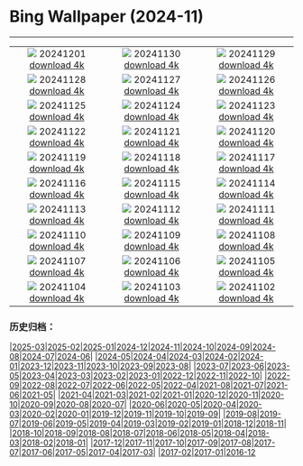# Bing Wallpaper (2024-11)
**************
| | | |
| :----: | :----: | :----: |
| ![](https://www.bing.com/th?id=OHR.KilchurnAutumn_EN-GB9210745671_1920x1080.jpg) 20241201 [download 4k](https://www.bing.com/th?id=OHR.KilchurnAutumn_EN-GB9210745671_UHD.jpg) | ![](https://www.bing.com/th?id=OHR.MtStMichel_EN-GB8923576020_1920x1080.jpg) 20241130 [download 4k](https://www.bing.com/th?id=OHR.MtStMichel_EN-GB8923576020_UHD.jpg) | ![](https://www.bing.com/th?id=OHR.CityHall2024_EN-GB2172832238_1920x1080.jpg) 20241129 [download 4k](https://www.bing.com/th?id=OHR.CityHall2024_EN-GB2172832238_UHD.jpg) |
| ![](https://www.bing.com/th?id=OHR.SemoisRiver_EN-GB2054770035_1920x1080.jpg) 20241128 [download 4k](https://www.bing.com/th?id=OHR.SemoisRiver_EN-GB2054770035_UHD.jpg) | ![](https://www.bing.com/th?id=OHR.TrulliGrove_EN-GB1770402436_1920x1080.jpg) 20241127 [download 4k](https://www.bing.com/th?id=OHR.TrulliGrove_EN-GB1770402436_UHD.jpg) | ![](https://www.bing.com/th?id=OHR.AmboseliGiraffes_EN-GB4842022174_1920x1080.jpg) 20241126 [download 4k](https://www.bing.com/th?id=OHR.AmboseliGiraffes_EN-GB4842022174_UHD.jpg) |
| ![](https://www.bing.com/th?id=OHR.SonomaCoast_EN-GB8716025465_1920x1080.jpg) 20241125 [download 4k](https://www.bing.com/th?id=OHR.SonomaCoast_EN-GB8716025465_UHD.jpg) | ![](https://www.bing.com/th?id=OHR.FibonacciAloe_EN-GB8183049694_1920x1080.jpg) 20241124 [download 4k](https://www.bing.com/th?id=OHR.FibonacciAloe_EN-GB8183049694_UHD.jpg) | ![](https://www.bing.com/th?id=OHR.ZafraCastle_EN-GB7885196184_1920x1080.jpg) 20241123 [download 4k](https://www.bing.com/th?id=OHR.ZafraCastle_EN-GB7885196184_UHD.jpg) |
| ![](https://www.bing.com/th?id=OHR.LionCubs_EN-GB7386144841_1920x1080.jpg) 20241122 [download 4k](https://www.bing.com/th?id=OHR.LionCubs_EN-GB7386144841_UHD.jpg) | ![](https://www.bing.com/th?id=OHR.AssiniboineTS_EN-GB3913113807_1920x1080.jpg) 20241121 [download 4k](https://www.bing.com/th?id=OHR.AssiniboineTS_EN-GB3913113807_UHD.jpg) | ![](https://www.bing.com/th?id=OHR.TasmansArch_EN-GB6702107567_1920x1080.jpg) 20241120 [download 4k](https://www.bing.com/th?id=OHR.TasmansArch_EN-GB6702107567_UHD.jpg) |
| ![](https://www.bing.com/th?id=OHR.PorthcawlLighthouse_EN-GB6491276513_1920x1080.jpg) 20241119 [download 4k](https://www.bing.com/th?id=OHR.PorthcawlLighthouse_EN-GB6491276513_UHD.jpg) | ![](https://www.bing.com/th?id=OHR.RedStag_EN-GB6258351570_1920x1080.jpg) 20241118 [download 4k](https://www.bing.com/th?id=OHR.RedStag_EN-GB6258351570_UHD.jpg) | ![](https://www.bing.com/th?id=OHR.FrieslandNetherlands_EN-GB5948311927_1920x1080.jpg) 20241117 [download 4k](https://www.bing.com/th?id=OHR.FrieslandNetherlands_EN-GB5948311927_UHD.jpg) |
| ![](https://www.bing.com/th?id=OHR.YiPengLanterns_EN-GB5743270673_1920x1080.jpg) 20241116 [download 4k](https://www.bing.com/th?id=OHR.YiPengLanterns_EN-GB5743270673_UHD.jpg) | ![](https://www.bing.com/th?id=OHR.ManarolaItaly_EN-GB7223949605_1920x1080.jpg) 20241115 [download 4k](https://www.bing.com/th?id=OHR.ManarolaItaly_EN-GB7223949605_UHD.jpg) | ![](https://www.bing.com/th?id=OHR.KelpForest_EN-GB7031468488_1920x1080.jpg) 20241114 [download 4k](https://www.bing.com/th?id=OHR.KelpForest_EN-GB7031468488_UHD.jpg) |
| ![](https://www.bing.com/th?id=OHR.CoveArch_EN-GB6800987516_1920x1080.jpg) 20241113 [download 4k](https://www.bing.com/th?id=OHR.CoveArch_EN-GB6800987516_UHD.jpg) | ![](https://www.bing.com/th?id=OHR.Banff24_EN-GB6552811708_1920x1080.jpg) 20241112 [download 4k](https://www.bing.com/th?id=OHR.Banff24_EN-GB6552811708_UHD.jpg) | ![](https://www.bing.com/th?id=OHR.RemembranceSunday2024_EN-GB5545006303_1920x1080.jpg) 20241111 [download 4k](https://www.bing.com/th?id=OHR.RemembranceSunday2024_EN-GB5545006303_UHD.jpg) |
| ![](https://www.bing.com/th?id=OHR.MoroccoMilkyWay_EN-GB5541631027_1920x1080.jpg) 20241110 [download 4k](https://www.bing.com/th?id=OHR.MoroccoMilkyWay_EN-GB5541631027_UHD.jpg) | ![](https://www.bing.com/th?id=OHR.GlacialRivers_EN-GB5304818935_1920x1080.jpg) 20241109 [download 4k](https://www.bing.com/th?id=OHR.GlacialRivers_EN-GB5304818935_UHD.jpg) | ![](https://www.bing.com/th?id=OHR.CanadaWolves_EN-GB5040698081_1920x1080.jpg) 20241108 [download 4k](https://www.bing.com/th?id=OHR.CanadaWolves_EN-GB5040698081_UHD.jpg) |
| ![](https://www.bing.com/th?id=OHR.ShiShiBeach_EN-GB4724156220_1920x1080.jpg) 20241107 [download 4k](https://www.bing.com/th?id=OHR.ShiShiBeach_EN-GB4724156220_UHD.jpg) | ![](https://www.bing.com/th?id=OHR.GuyFawkes2024_EN-GB5116542164_1920x1080.jpg) 20241106 [download 4k](https://www.bing.com/th?id=OHR.GuyFawkes2024_EN-GB5116542164_UHD.jpg) | ![](https://www.bing.com/th?id=OHR.CumbriaAutumn_EN-GB1543365213_1920x1080.jpg) 20241105 [download 4k](https://www.bing.com/th?id=OHR.CumbriaAutumn_EN-GB1543365213_UHD.jpg) |
| ![](https://www.bing.com/th?id=OHR.YucatanBiosphere_EN-GB6477525030_1920x1080.jpg) 20241104 [download 4k](https://www.bing.com/th?id=OHR.YucatanBiosphere_EN-GB6477525030_UHD.jpg) | ![](https://www.bing.com/th?id=OHR.BisonYellowstone_EN-GB0992143325_1920x1080.jpg) 20241103 [download 4k](https://www.bing.com/th?id=OHR.BisonYellowstone_EN-GB0992143325_UHD.jpg) | ![](https://www.bing.com/th?id=OHR.VineyardsBlackForestFall_EN-GB0455898190_1920x1080.jpg) 20241102 [download 4k](https://www.bing.com/th?id=OHR.VineyardsBlackForestFall_EN-GB0455898190_UHD.jpg) |

### 历史归档：

|[2025-03](2025-03/2025-03.md)|[2025-02](2025-02/2025-02.md)|[2025-01](2025-01/2025-01.md)|[2024-12](2024-12/2024-12.md)|[2024-11](2024-11/2024-11.md)|[2024-10](2024-10/2024-10.md)|[2024-09](2024-09/2024-09.md)|[2024-08](2024-08/2024-08.md)|[2024-07](2024-07/2024-07.md)|[2024-06](2024-06/2024-06.md)|
|[2024-05](2024-05/2024-05.md)|[2024-04](2024-04/2024-04.md)|[2024-03](2024-03/2024-03.md)|[2024-02](2024-02/2024-02.md)|[2024-01](2024-01/2024-01.md)|[2023-12](2023-12/2023-12.md)|[2023-11](2023-11/2023-11.md)|[2023-10](2023-10/2023-10.md)|[2023-09](2023-09/2023-09.md)|[2023-08](2023-08/2023-08.md)|
|[2023-07](2023-07/2023-07.md)|[2023-06](2023-06/2023-06.md)|[2023-05](2023-05/2023-05.md)|[2023-04](2023-04/2023-04.md)|[2023-03](2023-03/2023-03.md)|[2023-02](2023-02/2023-02.md)|[2023-01](2023-01/2023-01.md)|[2022-12](2022-12/2022-12.md)|[2022-11](2022-11/2022-11.md)|[2022-10](2022-10/2022-10.md)|
|[2022-09](2022-09/2022-09.md)|[2022-08](2022-08/2022-08.md)|[2022-07](2022-07/2022-07.md)|[2022-06](2022-06/2022-06.md)|[2022-05](2022-05/2022-05.md)|[2022-04](2022-04/2022-04.md)|[2021-08](2021-08/2021-08.md)|[2021-07](2021-07/2021-07.md)|[2021-06](2021-06/2021-06.md)|[2021-05](2021-05/2021-05.md)|
|[2021-04](2021-04/2021-04.md)|[2021-03](2021-03/2021-03.md)|[2021-02](2021-02/2021-02.md)|[2021-01](2021-01/2021-01.md)|[2020-12](2020-12/2020-12.md)|[2020-11](2020-11/2020-11.md)|[2020-10](2020-10/2020-10.md)|[2020-09](2020-09/2020-09.md)|[2020-08](2020-08/2020-08.md)|[2020-07](2020-07/2020-07.md)|
|[2020-06](2020-06/2020-06.md)|[2020-05](2020-05/2020-05.md)|[2020-04](2020-04/2020-04.md)|[2020-03](2020-03/2020-03.md)|[2020-02](2020-02/2020-02.md)|[2020-01](2020-01/2020-01.md)|[2019-12](2019-12/2019-12.md)|[2019-11](2019-11/2019-11.md)|[2019-10](2019-10/2019-10.md)|[2019-09](2019-09/2019-09.md)|
|[2019-08](2019-08/2019-08.md)|[2019-07](2019-07/2019-07.md)|[2019-06](2019-06/2019-06.md)|[2019-05](2019-05/2019-05.md)|[2019-04](2019-04/2019-04.md)|[2019-03](2019-03/2019-03.md)|[2019-02](2019-02/2019-02.md)|[2019-01](2019-01/2019-01.md)|[2018-12](2018-12/2018-12.md)|[2018-11](2018-11/2018-11.md)|
|[2018-10](2018-10/2018-10.md)|[2018-09](2018-09/2018-09.md)|[2018-08](2018-08/2018-08.md)|[2018-07](2018-07/2018-07.md)|[2018-06](2018-06/2018-06.md)|[2018-05](2018-05/2018-05.md)|[2018-04](2018-04/2018-04.md)|[2018-03](2018-03/2018-03.md)|[2018-02](2018-02/2018-02.md)|[2018-01](2018-01/2018-01.md)|
|[2017-12](2017-12/2017-12.md)|[2017-11](2017-11/2017-11.md)|[2017-10](2017-10/2017-10.md)|[2017-09](2017-09/2017-09.md)|[2017-08](2017-08/2017-08.md)|[2017-07](2017-07/2017-07.md)|[2017-06](2017-06/2017-06.md)|[2017-05](2017-05/2017-05.md)|[2017-04](2017-04/2017-04.md)|[2017-03](2017-03/2017-03.md)|
|[2017-02](2017-02/2017-02.md)|[2017-01](2017-01/2017-01.md)|[2016-12](2016-12/2016-12.md)